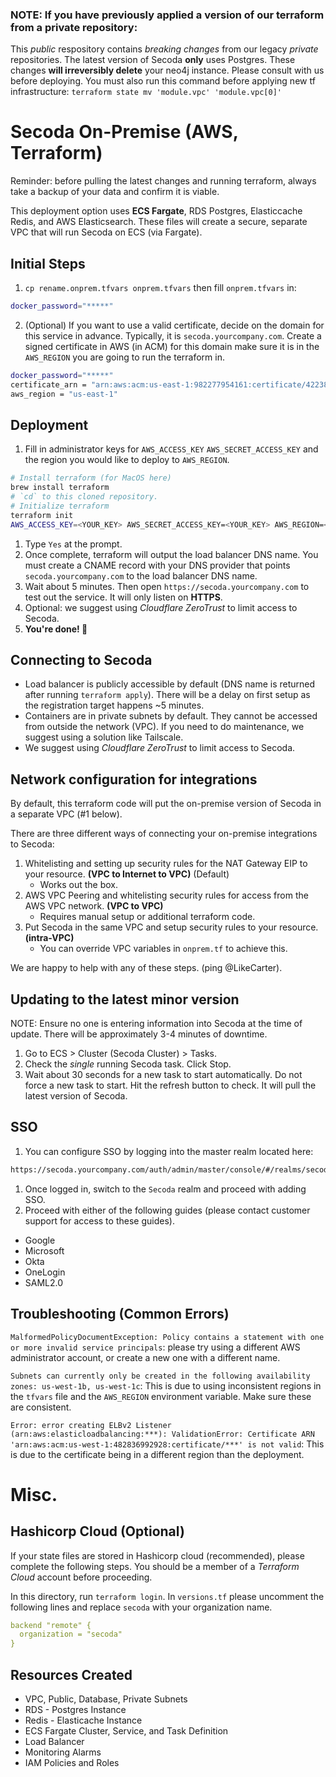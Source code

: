### NOTE: If you have previously applied a version of our terraform from a private repository:

This *public* respository contains _breaking changes_ from our legacy *private* repositories. The latest version of Secoda **only** uses Postgres. These changes **will irreversibly delete** your neo4j instance. Please consult with us before deploying. You must also run this command before applying new tf infrastructure: `terraform state mv 'module.vpc' 'module.vpc[0]'`

# Secoda On-Premise (AWS, Terraform)

Reminder: before pulling the latest changes and running terraform, always take a backup of your data and confirm it is viable.

This deployment option uses **ECS Fargate**, RDS Postgres, Elasticcache Redis, and AWS Elasticsearch. These files will create a secure, separate VPC that will run Secoda on ECS (via Fargate).

## Initial Steps

1. `cp rename.onprem.tfvars onprem.tfvars` then fill `onprem.tfvars` in:

```bash
docker_password="*****"
```

2. (Optional) If you want to use a valid certificate, decide on the domain for this service in advance. Typically, it is `secoda.yourcompany.com`. Create a signed certificate in AWS (in ACM) for this domain make sure it is in the `AWS_REGION` you are going to run the terraform in.

```bash
docker_password="*****"
certificate_arn = "arn:aws:acm:us-east-1:982277954161:certificate/42238321-4205-4798-81ba-56e6d1098933"
aws_region = "us-east-1"
```

## Deployment

1. Fill in administrator keys for `AWS_ACCESS_KEY` `AWS_SECRET_ACCESS_KEY` and the region you would like to deploy to `AWS_REGION`.

```bash
# Install terraform (for MacOS here)
brew install terraform
# `cd` to this cloned repository.
# Initialize terraform
terraform init
AWS_ACCESS_KEY=<YOUR_KEY> AWS_SECRET_ACCESS_KEY=<YOUR_KEY> AWS_REGION=<REGION> terraform apply -var-file="onprem.tfvars"
```

1. Type `Yes` at the prompt.
2. Once complete, terraform will output the load balancer DNS name. You must create a CNAME record with your DNS provider that points `secoda.yourcompany.com` to the load balancer DNS name.
3. Wait about 5 minutes. Then open `https://secoda.yourcompany.com` to test out the service. It will only listen on **HTTPS**.
4. Optional: we suggest using _Cloudflare ZeroTrust_ to limit access to Secoda.
5. **You're done! 🎊**

## Connecting to Secoda

- Load balancer is publicly accessible by default (DNS name is returned after running `terraform apply`). There will be a delay on first setup as the registration target happens ~5 minutes.
- Containers are in private subnets by default. They cannot be accessed from outside the network (VPC). If you need to do maintenance, we suggest using a solution like Tailscale.
- We suggest using _Cloudflare ZeroTrust_ to limit access to Secoda.

## Network configuration for integrations

By default, this terraform code will put the on-premise version of Secoda in a separate VPC (#1 below).

There are three different ways of connecting your on-premise integrations to Secoda:

1. Whitelisting and setting up security rules for the NAT Gateway EIP to your resource. **(VPC to Internet to VPC)** (Default)
   - Works out the box.
2. AWS VPC Peering and whitelisting security rules for access from the AWS VPC network. **(VPC to VPC)**
   - Requires manual setup or additional terraform code.
3. Put Secoda in the same VPC and setup security rules to your resource. **(intra-VPC)**
   - You can override VPC variables in `onprem.tf` to achieve this.

We are happy to help with any of these steps. (ping @LikeCarter).

## Updating to the latest minor version

NOTE: Ensure no one is entering information into Secoda at the time of update. There will be approximately 3-4 minutes of downtime.

1. Go to ECS > Cluster (Secoda Cluster) > Tasks.
2. Check the _single_ running Secoda task. Click Stop.
3. Wait about 30 seconds for a new task to start automatically. Do not force a new task to start. Hit the refresh button to check. It will pull the latest version of Secoda.

## SSO

1. You can configure SSO by logging into the master realm located here:

```bash
https://secoda.yourcompany.com/auth/admin/master/console/#/realms/secoda
```

1. Once logged in, switch to the `Secoda` realm and proceed with adding SSO.
2. Proceed with either of the following guides (please contact customer support for access to these guides).

- Google
- Microsoft
- Okta
- OneLogin
- SAML2.0

## Troubleshooting (Common Errors)

`MalformedPolicyDocumentException: Policy contains a statement with one or more invalid service principals`: please try using a different AWS administrator account, or create a new one with a different name.

`Subnets can currently only be created in the following availability zones: us-west-1b, us-west-1c`: This is due to using inconsistent regions in the `tfvars` file and the `AWS_REGION` environment variable. Make sure these are consistent.

`Error: error creating ELBv2 Listener (arn:aws:elasticloadbalancing:***): ValidationError: Certificate ARN 'arn:aws:acm:us-west-1:482836992928:certificate/***' is not valid`: This is due to the certificate being in a different region than the deployment.

# Misc.

## Hashicorp Cloud (Optional)

If your state files are stored in Hashicorp cloud (recommended), please complete the following steps. You should be a member of a _Terraform Cloud_ account before proceeding.

In this directory, run `terraform login`. In `versions.tf` please uncomment the following lines and replace `secoda` with your organization name.

```yaml
backend "remote" {
  organization = "secoda"
}
```

## Resources Created

- VPC, Public, Database, Private Subnets
- RDS - Postgres Instance
- Redis - Elasticache Instance
- ECS Fargate Cluster, Service, and Task Definition
- Load Balancer
- Monitoring Alarms
- IAM Policies and Roles
